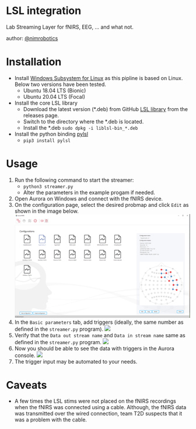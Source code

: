 # LSL integration
Lab Streaming Layer for fNIRS, EEG, ... and what not.

author: [@nimrobotics](https://twitter.com/nimrobotics)


# Installation

* Install [Windows Subsystem for Linux](https://docs.microsoft.com/en-us/windows/wsl/about) as this pipline is based on Linux. Below two versions have been tested.
    * Ubuntu 18.04 LTS (Bionic)
    * Ubuntu 20.04 LTS (Focal)
* Install the core LSL library
    * Download the latest version (*.deb) from GitHub [LSL library](https://github.com/sccn/liblsl) from the releases page.
    * Switch to the directory where the *.deb is located.
    * Install the *.deb `sudo dpkg -i liblsl-bin_*.deb`
* Install the python binding [pylsl](https://github.com/labstreaminglayer/liblsl-Python)
    * `pip3 install pylsl`

# Usage

1. Run the following command to start the streamer:
    * `python3 streamer.py`
    * Alter the parameters in the example progam if needed.
2. Open Aurora on Windows and connect with the fNIRS device.
3. On the configuration page, select the desired probmap and click `Edit` as shown in the image below.
    <img src="./images/2.PNG" alt="Alt text" title="Optional title">
    <!-- <img src="../images/2.PNG" alt="Alt text" title="Optional title"> -->
4. In the `Basic parameters` tab, add triggers (ideally, the same number as defined in the `streamer.py` program).
    ![](../blob/main/images/3.png?raw=true)
5. Verify that the `Data out stream name` and `Data in stream name` same as defined in the `streamer.py` program.
    ![](../blob/main/images/4.png?raw=true)
6. Now you should be able to see the data with triggers in the Aurora console.
    ![](../blob/main/images/5.png?raw=true)
7. The trigger input may be automated to your needs.


# Caveats
* A few times the LSL stims were not placed on the fNIRS recordings when the fNIRS was connected using a cable. Although, the fNIRS data was transmitted over the wired connection, team T2D suspects that it was a problem with the cable.